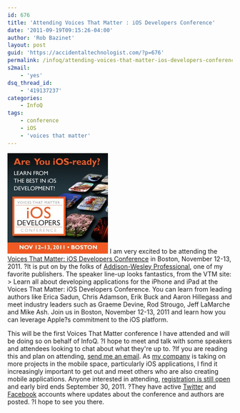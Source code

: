 ```yaml
---
id: 676
title: 'Attending Voices That Matter : iOS Developers Conference'
date: '2011-09-19T09:15:26-04:00'
author: 'Rob Bazinet'
layout: post
guid: 'https://accidentaltechnologist.com/?p=676'
permalink: /infoq/attending-voices-that-matter-ios-developers-conference/
s2mail:
    - 'yes'
dsq_thread_id:
    - '419137237'
categories:
    - InfoQ
tags:
    - conference
    - iOS
    - 'voices that matter'
---
```


[![VTMiPhone225x225](/assets/img/2011/09/VTMiPhone225x225.jpg "VTMiPhone225x225.jpg")](http://ios2011.voicesthatmatter.com/) I am very excited to be attending the [Voices That Matter: iOS Developers Conference](http://ios2011.voicesthatmatter.com/) in Boston, November 12-13, 2011. ?It is put on by the folks of [Addison-Wesley Professional](http://www.informit.com/imprint/index.aspx?st=61085), one of my favorite publishers. The speaker line-up looks fantastics, from the VTM site: > Learn all about developing applications for the iPhone and iPad at the Voices That Matter: iOS Developers Conference. You can learn from leading authors like Erica Sadun, Chris Adamson, Erik Buck and Aaron Hillegass and meet industry leaders such as Graeme Devine, Rod Strougo, Jeff LaMarche and Mike Ash. Join us in Boston, November 12-13, 2011 and learn how you can leverage Apple?s commitment to the iOS platform.

 This will be the first Voices That Matter conference I have attended and will be doing so on behalf of InfoQ. ?I hope to meet and talk with some speakers and attendees looking to chat about what they're up to. ?If you are reading this and plan on attending, [send me an email](mailto:rbazinet@gmail.com). As [my company](http://stillriversoftware.com) is taking on more projects in the mobile space, particularly iOS applications, I find it increasingly important to get out and meet others who are also creating mobile applications. Anyone interested in attending, [registration is still open](http://www.voicesthatmatter.com/ios2011/register.aspx) and early bird ends September 30, 2011. ?They have active [Twitter](http://twitter.com/#!/VTM_iOS) and [Facebook](http://www.facebook.com/VTM.iPhone) accounts where updates about the conference and authors are posted. ?I hope to see you there.